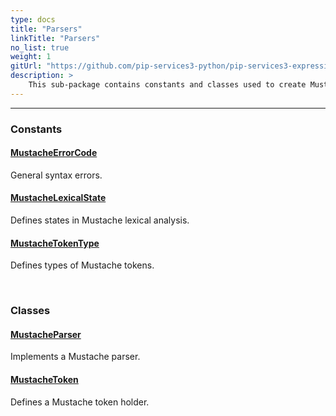 ```yaml
---
type: docs
title: "Parsers"
linkTitle: "Parsers"
no_list: true
weight: 1
gitUrl: "https://github.com/pip-services3-python/pip-services3-expressions-python"
description: >
    This sub-package contains constants and classes used to create Mustache parsers.
---
```

---
<div class="module-body"> 

### Constants

#### [MustacheErrorCode](mustache_error_code)
General syntax errors.

#### [MustacheLexicalState](mustache_lexical_state)
Defines states in Mustache lexical analysis.

#### [MustacheTokenType](mustache_token_type)
Defines types of Mustache tokens.

<br>

### Classes

#### [MustacheParser](mustache_parser)
Implements a Mustache parser.

#### [MustacheToken](mustache_token)
Defines a Mustache token holder.


</div>

